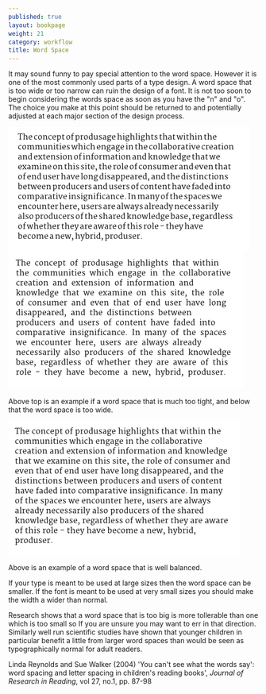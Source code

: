 ```yaml
---
published: true
layout: bookpage
weight: 21
category: workflow
title: Word Space
---
```


It may sound funny to pay special attention to the word space. However it is one of the most commonly used parts of a type design. A word space that is too wide or too narrow can ruin the design of a font. It is not too soon to begin considering the words space as soon as you have the "n" and "o". The choice you make at this point should be returned to and potentially adjusted at each major section of the design process.

<img src="images/Screen%20Shot%202012-12-06%20at%204.51.42%20PM.png" alt="" height="251" width="486">

<img src="images/Screen%20Shot%202012-12-06%20at%204.51.16%20PM.png" alt="" height="273" width="474">

Above top is an example if a word space that is much too tight, and below that the word space is too wide.

<img src="images/Screen%20Shot%202012-12-06%20at%204.49.50%20PM.png" alt="" height="270" width="466">

Above is an example of a word space that is well balanced.

If your type is meant to be used at large sizes then the word space can be smaller. If the font is meant to be used at very small sizes you should make the width a wider than normal.

Research shows that a word space that is too big is more tollerable than one which is too small so If you are unsure you may want to err in that direction. Similarly well run scientific studies have shown that younger children in particular benefit a little from larger word spaces than would be seen as typographically normal for adult readers.

Linda Reynolds and Sue Walker (2004) 'You can't see what the words say': word spacing and letter spacing in children's reading books', <em>Journal of Research in Reading</em>, vol 27, no.1, pp. 87-98
